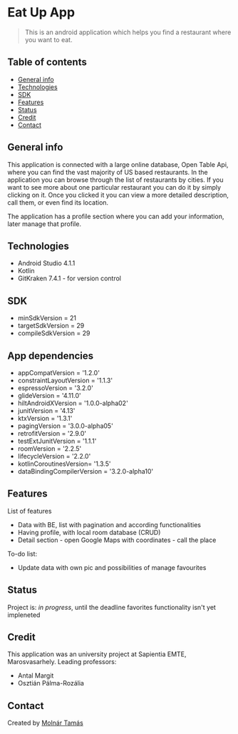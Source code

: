 # Eat Up App
> This is an android application which helps you find a restaurant where you want to eat.

## Table of contents
* [General info](#general-info)
* [Technologies](#technologies)
* [SDK](#sdk)
* [Features](#features)
* [Status](#status)
* [Credit](#credit)
* [Contact](#contact)

## General info
This application is connected with a large online database, Open Table Api, where you can find the vast majority of US based restaurants.
In the application you can browse through the list of restaurants by cities.
If you want to see more about one particular restaurant you can do it by simply clicking on it.
Once you clicked it you can view a more detailed description, call them, or even find its location.

The application has a profile section where you can add your information, later manage that profile.


## Technologies
* Android Studio 4.1.1
* Kotlin
* GitKraken 7.4.1 - for version control

## SDK
* minSdkVersion = 21
* targetSdkVersion = 29
* compileSdkVersion = 29

## App dependencies
* appCompatVersion = '1.2.0'
* constraintLayoutVersion = '1.1.3'
* espressoVersion = '3.2.0'
* glideVersion = '4.11.0'
* hiltAndroidXVersion = '1.0.0-alpha02'
* junitVersion = '4.13'
* ktxVersion = '1.3.1'
* pagingVersion = '3.0.0-alpha05'
* retrofitVersion = '2.9.0'
* testExtJunitVersion = '1.1.1'
* roomVersion = '2.2.5'
* lifecycleVersion = '2.2.0'
* kotlinCoroutinesVersion= '1.3.5'
* dataBindingCompilerVersion = '3.2.0-alpha10'

## Features
List of features 
* Data with BE, list with pagination and according functionalities
* Having profile, with local room database (CRUD)
* Detail section - open Google Maps with coordinates
                 - call the place

To-do list:
* Update data with own pic and possibilities of manage favourites


## Status
Project is: _in progress_, until the deadline favorites functionality isn't yet impleneted

## Credit
This application was an university project at Sapientia EMTE, Marosvasarhely.
Leading professors:
* Antal Margit
* Osztián Pálma-Rozália

## Contact
Created by [Molnár Tamás](https://www.linkedin.com/in/tam%C3%A1s-moln%C3%A1r-0950181a3/)
